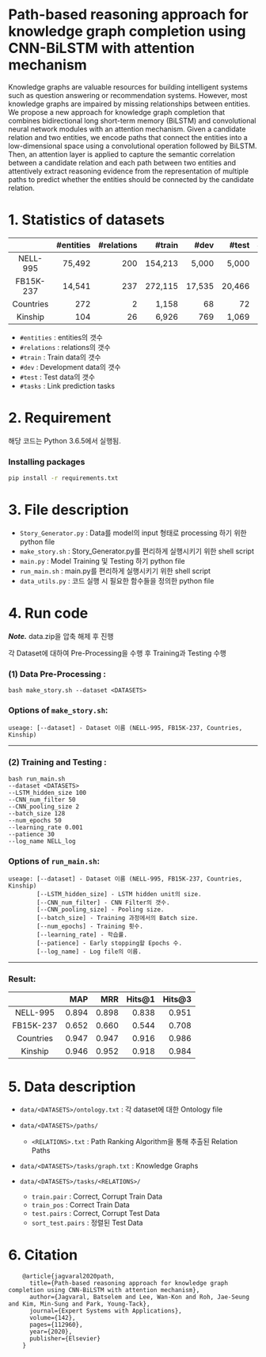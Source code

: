 # Path-based reasoning approach for knowledge graph completion using CNN-BiLSTM with attention mechanism
Knowledge graphs are valuable resources for building intelligent systems such as question answering or recommendation systems. However, most knowledge graphs are impaired by missing relationships between entities. We propose a new approach for knowledge graph completion that combines bidirectional long short-term memory (BiLSTM) and convolutional neural network modules with an attention mechanism. Given a candidate relation and two entities, we encode paths that connect the entities into a low-dimensional space using a convolutional operation followed by BiLSTM. Then, an attention layer is applied to capture the semantic correlation between a candidate relation and each path between two entities and attentively extract reasoning evidence from the representation of multiple paths to predict whether the entities should be connected by the candidate relation.


# 1. Statistics of datasets
||#entities|#relations|#train|#dev|#test|#tasks|
|:-----------:|------------:|------------:|------------:|------------:|------------:|------------:|
|NELL-995|75,492|200|154,213|5,000|5,000|12|
|FB15K-237|14,541|237|272,115|17,535|20,466|10|
|Countries|272|2|1,158|68|72|2|
|Kinship|104|26|6,926|769|1,069|26|

- `#entities` : entities의 갯수   
- `#relations` : relations의 갯수 
- `#train` : Train data의 갯수  
- `#dev` : Development data의 갯수   
- `#test` : Test data의 갯수
- `#tasks` : Link prediction tasks  

# 2. Requirement
해당 코드는 Python 3.6.5에서 실행됨.

### Installing packages
```bash
pip install -r requirements.txt
```

# 3. File description
- `Story_Generator.py` : Data를 model의 input 형태로 processing 하기 위한 python file
- `make_story.sh` : Story_Generator.py를 편리하게 실행시키기 위한 shell script
- `main.py` : Model Training 및 Testing 하기  python file
- `run_main.sh` : main.py를 편리하게 실행시키기 위한 shell script
- `data_utils.py` : 코드 실행 시 필요한 함수들을 정의한 python file


# 4. Run code
**_Note._** data.zip을 압축 해제 후 진행

각 Dataset에 대하여 Pre-Processing을 수행 후 Training과 Testing 수행

### (1) Data Pre-Processing :
```shell
bash make_story.sh --dataset <DATASETS>
```
     
### Options of ``make_story.sh``:
```
useage: [--dataset] - Dataset 이름 (NELL-995, FB15K-237, Countries, Kinship)
```   

-----------------------------------    

### (2) Training and Testing :
```shell
bash run_main.sh 
--dataset <DATASETS>
--LSTM_hidden_size 100
--CNN_num_filter 50
--CNN_pooling_size 2
--batch_size 128
--num_epochs 50
--learning_rate 0.001
--patience 30
--log_name NELL_log
```

### Options of ``run_main.sh``:
```
useage: [--dataset] - Dataset 이름 (NELL-995, FB15K-237, Countries, Kinship)
        [--LSTM_hidden_size] - LSTM hidden unit의 size.
        [--CNN_num_filter] - CNN Filter의 갯수.
        [--CNN_pooling_size] - Pooling size.
        [--batch_size] - Training 과정에서의 Batch size.
        [--num_epochs] - Training 횟수.
        [--learning_rate] - 학습률.
        [--patience] - Early stopping할 Epochs 수.
        [--log_name] - Log file의 이름.
```   
----------------------------------

### Result:
||MAP|MRR|Hits@1|Hits@3|
|:-----------:|------------:|------------:|------------:|------------:|
|NELL-995|0.894|0.898|0.838|0.951|
|FB15K-237|0.652|0.660|0.544|0.708|
|Countries|0.947|0.947|0.916|0.986|
|Kinship|0.946|0.952|0.918|0.984|

# 5. Data description

- `data/<DATASETS>/ontology.txt` : 각 dataset에 대한 Ontology file   
      
- `data/<DATASETS>/paths/`
  - `<RELATIONS>.txt` : Path Ranking Algorithm을 통해 추출된 Relation Paths    
    
- `data/<DATASETS>/tasks/graph.txt` : Knowledge Graphs
- `data/<DATASETS>/tasks/<RELATIONS>/`
  - `train.pair` : Correct, Corrupt Train Data 
  - `train_pos` : Correct Train Data
  - `test.pairs` : Correct, Corrupt Test Data  
  - `sort_test.pairs` : 정렬된 Test Data  
  
# 6. Citation
```
    @article{jagvaral2020path,
      title={Path-based reasoning approach for knowledge graph completion using CNN-BiLSTM with attention mechanism},
      author={Jagvaral, Batselem and Lee, Wan-Kon and Roh, Jae-Seung and Kim, Min-Sung and Park, Young-Tack},
      journal={Expert Systems with Applications},
      volume={142},
      pages={112960},
      year={2020},
      publisher={Elsevier}
    }
```
